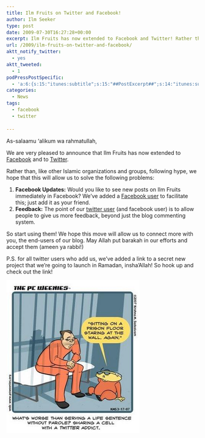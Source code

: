 ```yaml
---
title: Ilm Fruits on Twitter and Facebook!
author: Ilm Seeker
type: post
date: 2009-07-30T16:27:28+00:00
excerpt: Ilm Fruits has now extended to Facebook and Twitter! Rather than following hype, we hope this will allow us to connect with users, get feedback, and also allow people to get Facebook updates on new posts. We also have a link to a secret new project, for all Twitter users who follow us!
url: /2009/ilm-fruits-on-twitter-and-facebook/
aktt_notify_twitter:
  - yes
aktt_tweeted:
  - 1
podPressPostSpecific:
  - 'a:6:{s:15:"itunes:subtitle";s:15:"##PostExcerpt##";s:14:"itunes:summary";s:15:"##PostExcerpt##";s:15:"itunes:keywords";s:17:"##WordPressCats##";s:13:"itunes:author";s:10:"##Global##";s:15:"itunes:explicit";s:7:"Default";s:12:"itunes:block";s:7:"Default";}'
categories:
  - News
tags:
  - facebook
  - twitter

---
```

As-salaamu &#8216;alikum wa rahmatullah,

We are very pleased to announce that Ilm Fruits has now extended to [Facebook][1] and to [Twitter][2].

Rather than, like other Islamic organizations and groups, following hype, we hope that this will allow us to solve the following problems:

  1. **Facebook Updates:** Would you like to see new posts on Ilm Fruits immediately in Facebook? We&#8217;ve added a [Facebook user][1] to facilitate this; just add it as your friend.
  2. **Feedback:** The point of our [twitter user][2] (and facebook user) is to allow people to give us more feedback, beyond just the blog commenting system.

So start using them! We hope this move will allow us to connect more with you, the end-users of our blog. May Allah put barakah in our efforts and accept them (ameen ya rabbi!)

P.S. for all twitter users who add us, we&#8217;ve added a link to a secret new project that we&#8217;re going to launch in Ramadan, insha&#8217;Allah! So hook up and check out the link!
  
<img src="/wp-content/uploads/twitter.jpg" alt="twitter addict" title="twitter addict" class="alignnone size-full wp-image-1272" />

 [1]: http://www.facebook.com/people/Ilm-Fruits/100000140942437
 [2]: http://twitter.com/ilmfruits